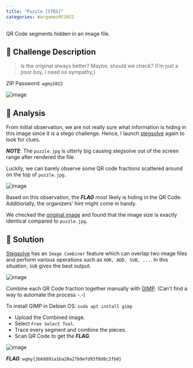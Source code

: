 ```yaml
---
title: "Puzzle [STEG]"
categories: WargamesMY2022
---
```

QR Code segments hidden in an image file.

## 📁 Challenge Description
>Is the original always better? Maybe, should we check? (I’m just a poor boy, I need no sympathy,)

ZIP Password: `wgmy2022`

![image](https://user-images.githubusercontent.com/107750005/214097304-5813855d-c5cd-4497-b0c5-82fec1440ca4.png)

## 👀 Analysis
From initial observation, we are not really sure what information is hiding in this image since it is a stego challenge.
Hence, I launch [stegsolve](https://github.com/zardus/ctf-tools/blob/master/stegsolve/install) again to look for clues.

***NOTE***: The `puzzle.jpg` is utterly big causing stegsolve out of the screen range after rendered the file.

Luckily, we can barely observe some QR code fractions scattered around on the top of `puzzle.jpg`.

![image](https://user-images.githubusercontent.com/107750005/214103785-d656b4e4-df9f-4f2a-9fc9-2f54c6664da1.png)

Based on this observation, the ***FLAG*** most likely is hiding in the QR Code. Additionally, the organizers' hint might come in handy.

We checked the [original image](https://en.wikipedia.org/wiki/File:Mona_Lisa,_by_Leonardo_da_Vinci,_from_C2RMF_retouched.jpg) and found that
the image size is exactly identical compared to `puzzle.jpg`.

## 🚩 Solution
[Stegsolve](https://github.com/zardus/ctf-tools/blob/master/stegsolve/install) has an `Image Combiner` feature which can overlap two image files and perform various operations such as `XOR, ADD, SUB, ...`. In this situation, `SUB` gives the best output.

![image](https://user-images.githubusercontent.com/107750005/214103530-09b71365-47f2-4ccb-90ff-d8fe3a3ce592.png)

Combine each QR Code fraction together manually with [GIMP](https://www.gimp.org/). (Can't find a way to automate the process -.-)

To install GIMP in Debian OS: `sudo apt install gimp`

- Upload the Combined image.
- Select `Free Select Tool`.
- Trace every segment and combine the pieces.
- Scan QR Code to get the ***FLAG***.

![image](https://user-images.githubusercontent.com/107750005/214114529-040b4abe-6e77-4726-a5d6-b8cfec393444.png)

***FLAG***: `wgmy{3b68891a1ba20a27b9efd93f8d8c2fb0}`
